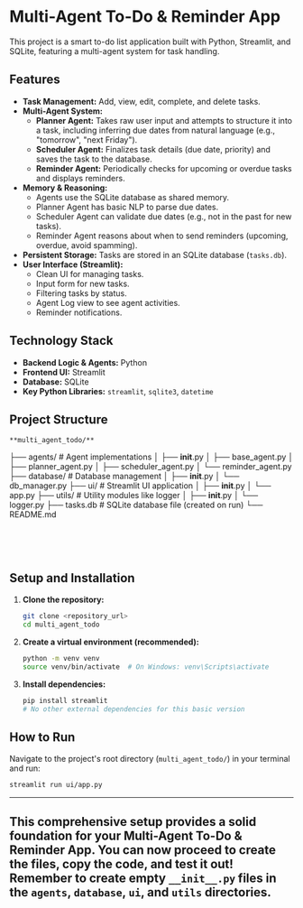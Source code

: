 # Multi-Agent To-Do & Reminder App

This project is a smart to-do list application built with Python, Streamlit, and SQLite, featuring a multi-agent system for task handling.

## Features

* **Task Management:** Add, view, edit, complete, and delete tasks.
* **Multi-Agent System:**
  * **Planner Agent:** Takes raw user input and attempts to structure it into a task, including inferring due dates from natural language (e.g., "tomorrow", "next Friday").
  * **Scheduler Agent:** Finalizes task details (due date, priority) and saves the task to the database.
  * **Reminder Agent:** Periodically checks for upcoming or overdue tasks and displays reminders.
* **Memory & Reasoning:**
  * Agents use the SQLite database as shared memory.
  * Planner Agent has basic NLP to parse due dates.
  * Scheduler Agent can validate due dates (e.g., not in the past for new tasks).
  * Reminder Agent reasons about when to send reminders (upcoming, overdue, avoid spamming).
* **Persistent Storage:** Tasks are stored in an SQLite database (`tasks.db`).
* **User Interface (Streamlit):**
  * Clean UI for managing tasks.
  * Input form for new tasks.
  * Filtering tasks by status.
  * Agent Log view to see agent activities.
  * Reminder notifications.

## Technology Stack

* **Backend Logic & Agents:** Python
* **Frontend UI:** Streamlit
* **Database:** SQLite
* **Key Python Libraries:** `streamlit`, `sqlite3`, `datetime`

## Project Structure


    **multi_agent_todo/**
├── agents/ # Agent implementations
│ ├── **init**.py
│ ├── base_agent.py
│ ├── planner_agent.py
│ ├── scheduler_agent.py
│ └── reminder_agent.py
├── database/ # Database management
│ ├── **init**.py
│ └── db_manager.py
├── ui/ # Streamlit UI application
│ ├── **init**.py
│ └── app.py
├── utils/ # Utility modules like logger
│ ├── **init**.py
│ └── logger.py
├── tasks.db # SQLite database file (created on run)
└── README.md

<pre _ngcontent-ng-c3155711068=""><br class="Apple-interchange-newline"/>

</pre>


## Setup and Installation

1. **Clone the repository:**

   ```bash
   git clone <repository_url>
   cd multi_agent_todo
   ```
2. **Create a virtual environment (recommended):**

   ```bash
   python -m venv venv
   source venv/bin/activate  # On Windows: venv\Scripts\activate
   ```
3. **Install dependencies:**

   ```bash
   pip install streamlit
   # No other external dependencies for this basic version
   ```

## How to Run

Navigate to the project's root directory (`multi_agent_todo/`) in your terminal and run:

```bash
streamlit run ui/app.py
```


---
This comprehensive setup provides a solid foundation for your Multi-Agent To-Do & Reminder App. You can now proceed to create the files, copy the code, and test it out! Remember to create empty `__init__.py` files in the `agents`, `database`, `ui`, and `utils` directories.
---
